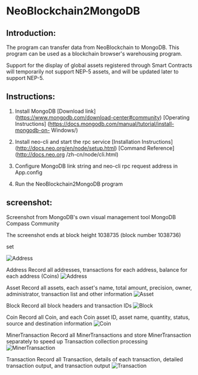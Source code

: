 # NeoBlockchain2MongoDB

## Introduction:

The program can transfer data from NeoBlockchain to MongoDB. This program can be used as a blockchain browser's warehousing program.

Support for the display of global assets registered through Smart Contracts will temporarily not support NEP-5 assets, and will be updated later to support NEP-5.

## Instructions:

1. Install MongoDB [Download link] (https://www.mongodb.com/download-center#community) [Operating Instructions] (https://docs.mongodb.com/manual/tutorial/install-mongodb-on- Windows/)

2. Install neo-cli and start the rpc service [Installation Instructions] (http://docs.neo.org/en/node/setup.html) [Command Reference] (http://docs.neo.org /zh-cn/node/cli.html)

3. Configure MongoDB link string and neo-cli rpc request address in App.config

4. Run the NeoBlockchain2MongoDB program

## screenshot:

Screenshot from MongoDB's own visual management tool MongoDB Compass Community

The screenshot ends at block height 1038735 (block number 1038736)

set

![Address](Sreenshot/neo.png)

Address
Record all addresses, transactions for each address, balance for each address (Coins)
![Address](Sreenshot/Address.png)

Asset
Record all assets, each asset's name, total amount, precision, owner, administrator, transaction list and other information
![Asset](Sreenshot/Asset.png)

Block
Record all block headers and transaction IDs
![Block](Sreenshot/Block.png)

Coin
Record all Coin, and each Coin asset ID, asset name, quantity, status, source and destination information
![Coin](Sreenshot/Coin.png)

MinerTransaction
Record all MinerTransactions and store MinerTransaction separately to speed up Transaction collection processing
![MinerTransaction](Sreenshot/MinerTransaction.png)

Transaction
Record all Transaction, details of each transaction, detailed transaction output, and transaction output
![Transaction](Sreenshot/Transaction.png)
